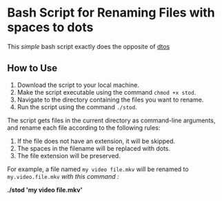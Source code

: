 # Bash Script for Renaming Files with spaces to dots

This *simple* bash script exactly does the opposite of  [dtos](https://github.com/Yasin1ar/dtos)

## How to Use

1. Download the script to your local machine.
2. Make the script executable using the command `chmod +x stod`.
3. Navigate to the directory containing the files you want to rename.
4. Run the script using the command `./stod`.

The script gets files in the current directory as command-line arguments, and rename each file according to the following rules:

1. If the file does not have an extension, it will be skipped.
2. The spaces in the filename will be replaced with dots.
3. The file extension will be preserved.

For example, a file named `my video file.mkv` will be renamed to `my.video.file.mkv` *with this command :*

**./stod  'my video file.mkv'**
